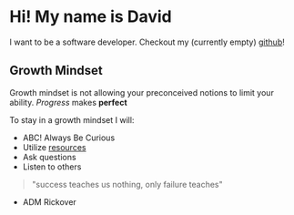 # Hi! My name is David
I want to be a software developer.
Checkout my (currently empty) [github](https://github.com/heckerdavid)!

## Growth Mindset
Growth mindset is not allowing your preconceived notions to limit your ability.
*Progress* makes __perfect__

To stay in a growth mindset I will:
* ABC! Always Be Curious
* Utilize [resources](http://google.com)
* Ask questions
* Listen to others

>"success teaches us nothing, only failure teaches" 
- ADM Rickover
